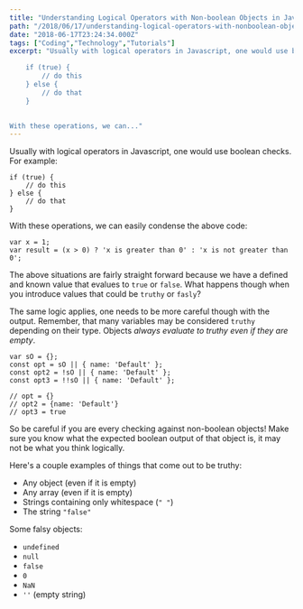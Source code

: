 ```yaml
---
title: "Understanding Logical Operators with Non-boolean Objects in Javascript"
path: "/2018/06/17/understanding-logical-operators-with-nonboolean-objects"
date: "2018-06-17T23:24:34.000Z"
tags: ["Coding","Technology","Tutorials"]
excerpt: "Usually with logical operators in Javascript, one would use boolean checks. For example:

    if (true) {
        // do this
    } else {
        // do that
    }
    

With these operations, we can..."
---
```


Usually with logical operators in Javascript, one would use boolean checks. For example:

    if (true) {
        // do this
    } else {
        // do that
    }
    

With these operations, we can easily condense the above code:

    var x = 1;
    var result = (x > 0) ? 'x is greater than 0' : 'x is not greater than 0';
    

The above situations are fairly straight forward because we have a defined and known value that evalues to `true` or `false`. What happens though when you introduce values that could be `truthy` or `fasly`?

The same logic applies, one needs to be more careful though with the output. Remember, that many variables may be considered `truthy` depending on their type. Objects *always evaluate to truthy even if they are empty*.

    var sO = {};
    const opt = sO || { name: 'Default' };
    const opt2 = !sO || { name: 'Default' };
    const opt3 = !!sO || { name: 'Default' };
    
    // opt = {}
    // opt2 = {name: 'Default'}
    // opt3 = true
    

So be careful if you are every checking against non-boolean objects! Make sure you know what the expected boolean output of that object is, it may not be what you think logically.

Here's a couple examples of things that come out to be truthy:

- Any object (even if it is empty)
- Any array (even if it is empty)
- Strings containing only whitespace (`" "`)
- The string `"false"`

Some falsy objects:

- `undefined`
- `null`
- `false`
- `0`
- `NaN`
- `''` (empty string)
